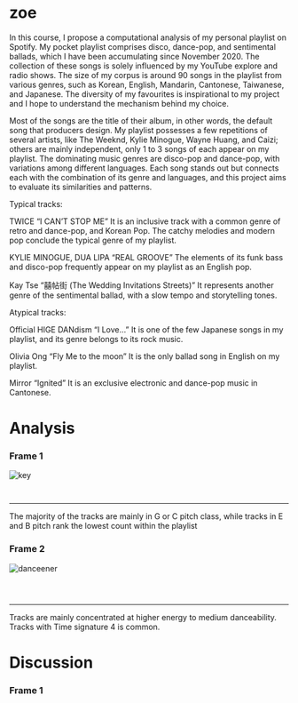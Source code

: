 # zoe

In this course, I propose a computational analysis of my personal playlist on Spotify. My pocket playlist comprises disco, dance-pop, and sentimental ballads, which I have been accumulating since November 2020. The collection of these songs is solely influenced by my YouTube explore and radio shows. The size of my corpus is around 90 songs in the playlist from various genres, such as Korean, English, Mandarin, Cantonese, Taiwanese, and Japanese. The diversity of my favourites is inspirational to my project and I hope to understand the mechanism behind my choice.

Most of the songs are the title of their album, in other words, the default song that producers design. My playlist possesses a few repetitions of several artists, like The Weeknd, Kylie Minogue, Wayne Huang, and Caizi; others are mainly independent, only 1 to 3 songs of each appear on my playlist. The dominating music genres are disco-pop and dance-pop, with variations among different languages. Each song stands out but connects each with the combination of its genre and languages, and this project aims to evaluate its similarities and patterns.

Typical tracks:

TWICE “I CAN’T STOP ME”
It is an inclusive track with a common genre of retro and dance-pop, and Korean Pop. The catchy melodies and modern pop conclude the typical genre of my playlist.

KYLIE MINOGUE, DUA LIPA “REAL GROOVE”
The elements of its funk bass and disco-pop frequently appear on my playlist as an English pop. 

Kay Tse “囍帖街 (The Wedding Invitations Streets)”
It represents another genre of the sentimental ballad, with a slow tempo and storytelling tones. 


Atypical tracks:

Official HIGE DANdism “I Love…”
It is one of the few Japanese songs in my playlist, and its genre belongs to its rock music.

Olivia Ong “Fly Me to the moon”
It is the only ballad song in English on my playlist.

Mirror “Ignited”
It is an exclusive electronic and dance-pop music in Cantonese.

# Analysis


### Frame 1
![key](https://user-images.githubusercontent.com/99733797/155980717-0844f89f-faf0-4385-b2e2-a861113fbfe2.png)
```{r}


```

*** 

The majority of the tracks are mainly in G or C pitch class, while tracks in E and B pitch rank the lowest count within the playlist

### Frame 2 
![danceener](https://user-images.githubusercontent.com/99733797/155980630-842c622e-06b5-4915-8728-b2ea01879583.png)
```{r}



```

*** 

Tracks are mainly concentrated at higher energy to medium danceability. Tracks with Time signature 4 is common.








# Discussion


### Frame 1



